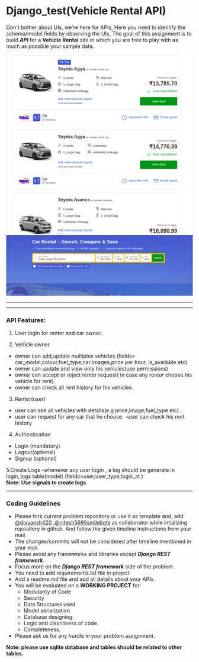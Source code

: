 
# Django_test(Vehicle Rental API)

Don't bother about UIs, we're here for APIs,
Here you need to identify the schema/model fields by observing the UIs, The goal of this assignment is to build **_API_** for a **Vehicle Rental** site in which you are free to play with as much as possible your sample data.

<img src="car_rental1.png" />
<img src="car_rental2.png" />

---

<hr>

### API Features:

1. User login for renter and car owner.

2. Vehicle owner

- owner can add,update multiples vehicles (fields= car_model,colour,fuel_type,car images,price per hour, is_available etc) 
- owner can update and view only his vehicles(use permissions)
- owner can accept or reject renter request( in case any renter choose his vehicle for rent).
- owner can check all rent history for his vehicles.

3. Renter(user) <br>

- user can see all vehicles with details(e.g price,image,fuel_type etc)  .
- user can request for any car that he choose.
-user can check his rent history 

4. Authentication

- Login (mandatory)
- Logout(optional)
- Signup (optional)

5.Create Logs
 -whenever any user login , a log should be generate in login_logs table(model) (fields=user,user_type,login_at )<br>
 <b>Note: Use signals to create logs</b>
<hr>

### Coding Guidelines

- Please fork current problem repository or use it as template and, add [@divyansh420](https://github.com/divyansh420) ,[@nitesh5695smilebots](https://github.com/nitesh5695smilebots) as collaborator while intializing repository in github. And follow the given timeline instructions from your mail.
- The changes/commits will not be considered after timeline mentioned in your mail.
- Please avoid any frameworks and libraries except **_Django REST framework_**.
- Focus more on the **_Django REST framework_** side of the problem.
- You need to add requirements.txt file in project
- Add a readme.md file and add all details about your APIs.
- You will be evaluated on a **WORKING PROJECT** for:
  - Modularity of Code
  - Security
  - Data Structures used
  - Model serialization
  - Database designing
  - Logic and cleanliness of code.
  - Completeness.
- Please ask us for any hurdle in your problem assignment.

<b>Note: <b> please use sqlite database and tables should be related to other tables.
